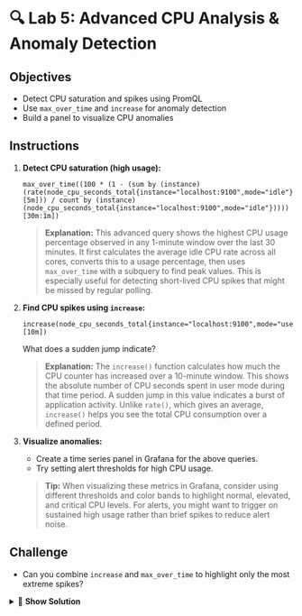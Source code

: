 # 🔍 Lab 5: Advanced CPU Analysis & Anomaly Detection

## Objectives
- Detect CPU saturation and spikes using PromQL
- Use `max_over_time` and `increase` for anomaly detection
- Build a panel to visualize CPU anomalies

## Instructions
1. **Detect CPU saturation (high usage):**
   ```
   max_over_time((100 * (1 - (sum by (instance) (rate(node_cpu_seconds_total{instance="localhost:9100",mode="idle"}[5m])) / count by (instance) (node_cpu_seconds_total{instance="localhost:9100",mode="idle"}))))[30m:1m])
   ```
   
   > **Explanation:** This advanced query shows the highest CPU usage percentage observed in any 1-minute window over the last 30 minutes. It first calculates the average idle CPU rate across all cores, converts this to a usage percentage, then uses `max_over_time` with a subquery to find peak values. This is especially useful for detecting short-lived CPU spikes that might be missed by regular polling.
2. **Find CPU spikes using `increase`:**
   ```
   increase(node_cpu_seconds_total{instance="localhost:9100",mode="user"}[10m])
   ```
   What does a sudden jump indicate?
   
   > **Explanation:** The `increase()` function calculates how much the CPU counter has increased over a 10-minute window. This shows the absolute number of CPU seconds spent in user mode during that time period. A sudden jump in this value indicates a burst of application activity. Unlike `rate()`, which gives an average, `increase()` helps you see the total CPU consumption over a defined period.
3. **Visualize anomalies:**
   - Create a time series panel in Grafana for the above queries.
   - Try setting alert thresholds for high CPU usage.
   
   > **Tip:** When visualizing these metrics in Grafana, consider using different thresholds and color bands to highlight normal, elevated, and critical CPU levels. For alerts, you might want to trigger on sustained high usage rather than brief spikes to reduce alert noise.

## Challenge
- Can you combine `increase` and `max_over_time` to highlight only the most extreme spikes?

<details>
<summary>🔬 <b>Show Solution</b></summary>

To combine `increase` and `max_over_time` to highlight extreme CPU spikes, follow these steps:

1. **Create a query to find the maximum increase in user-mode CPU time in short intervals:**
```
max_over_time(
increase(node_cpu_seconds_total{instance="localhost:9100",mode="user"}[1m])
[30m:1m]
)
```
   
This query:
- Uses `increase` to measure the growth in user CPU time over 1-minute windows
- Uses `max_over_time` with a subquery `[30m:1m]` to find the highest 1-minute increase within a 30-minute period
- Effectively identifies the most intense 1-minute CPU burst in the last half hour

2. **For a percentage-based anomaly detection, try this more advanced query:**
   ```
max_over_time(
  (
    avg by (instance) (
      rate(node_cpu_seconds_total{instance="localhost:9100",mode="user"}[1m])
    ) * 100
  )[30m:1m]
)
```

This query:
- Calculates the average rate of CPU usage across all cores using `avg by (instance)`
- Multiplies by 100 to express as a percentage
- Uses `max_over_time` with a subquery to find the highest percentage in any 1-minute period over 30 minutes

These queries are particularly useful for identifying short-lived but intensive CPU bursts that might indicate application issues or attacks, even if they don't appear significant on regular 5-minute rate calculations.

</details>

---

# 🌟 [Continue to Lab 6: Correlating Metrics & Building Composite Dashboards](../Advanced/Lab6_Correlating_Metrics.md)
